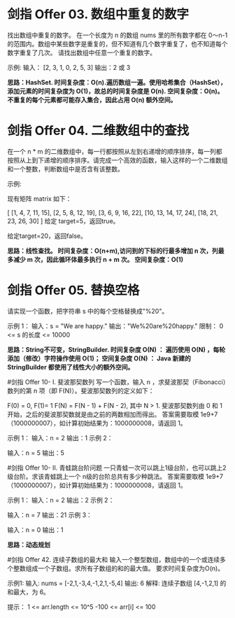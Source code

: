# 剑指 Offer 03. 数组中重复的数字

找出数组中重复的数字。 在一个长度为 n 的数组 nums 里的所有数字都在 0～n-1 的范围内。数组中某些数字是重复的，但不知道有几个数字重复了，也不知道每个数字重复了几次。 请找出数组中任意一个重复的数字。

示例:
输入：
[2, 3, 1, 0, 2, 5, 3]
输出：2 或 3

**思路：HashSet.
时间复杂度：O(n).遍历数组一遍。使用哈希集合（HashSet），添加元素的时间复杂度为 O(1)，故总的时间复杂度是 O(n).
空间复杂度：O(n)。不重复的每个元素都可能存入集合，因此占用 O(n) 额外空间。**

# 剑指 Offer 04. 二维数组中的查找

在一个 n * m 的二维数组中，每一行都按照从左到右递增的顺序排序，每一列都按照从上到下递增的顺序排序。请完成一个高效的函数，输入这样的一个二维数组和一个整数，判断数组中是否含有该整数。

示例:

现有矩阵 matrix 如下：

[
[1, 4, 7, 11, 15],
[2, 5, 8, 12, 19],
[3, 6, 9, 16, 22],
[10, 13, 14, 17, 24],
[18, 21, 23, 26, 30]
]
给定 target=5，返回true。

给定target=20，返回false。

**思路：线性查找。
时间复杂度：O(n+m),访问到的下标的行最多增加 n 次，列最多减少 m 次，因此循环体最多执行 n + m 次。 
空间复杂度：O(1)**

# 剑指 Offer 05. 替换空格
请实现一个函数，把字符串 s 中的每个空格替换成"%20"。

示例 1： 输入：s = "We are happy."
输出："We%20are%20happy."
限制： 0 <= s 的长度 <= 10000

**思路：String不可变，StringBuilder.
时间复杂度 O(N) ： 遍历使用 O(N) ，每轮添加（修改）字符操作使用 O(1)；
空间复杂度 O(N) ： Java 新建的 StringBuilder 都使用了线性大小的额外空间。**


#剑指 Offer 10- I. 斐波那契数列
写一个函数，输入 n ，求斐波那契（Fibonacci）数列的第 n 项（即 F(N)）。斐波那契数列的定义如下：

F(0) = 0, F(1)= 1
F(N) = F(N - 1) + F(N - 2), 其中 N > 1.
斐波那契数列由 0 和 1 开始，之后的斐波那契数就是由之前的两数相加而得出。
答案需要取模 1e9+7（1000000007），如计算初始结果为：1000000008，请返回 1。

示例 1：
输入：n = 2
输出：1
示例 2：

输入：n = 5
输出：5

#剑指 Offer 10- II. 青蛙跳台阶问题
一只青蛙一次可以跳上1级台阶，也可以跳上2级台阶。求该青蛙跳上一个 n级的台阶总共有多少种跳法。
答案需要取模 1e9+7（1000000007），如计算初始结果为：1000000008，请返回 1。

示例 1：
输入：n = 2
输出：2
示例 2：

输入：n = 7
输出：21
示例 3：

输入：n = 0
输出：1

**思路：动态规划**





#剑指 Offer 42. 连续子数组的最大和
输入一个整型数组，数组中的一个或连续多个整数组成一个子数组。求所有子数组的和的最大值。
要求时间复杂度为O(n)。

示例1:
输入: nums = [-2,1,-3,4,-1,2,1,-5,4]
输出: 6
解释: 连续子数组 [4,-1,2,1] 的和最大，为 6。

提示：
1 <= arr.length <= 10^5
-100 <= arr[i] <= 100



